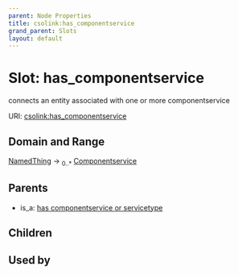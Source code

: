 ```yaml
---
parent: Node Properties
title: csolink:has_componentservice
grand_parent: Slots
layout: default
---
```


# Slot: has_componentservice


connects an entity associated with one or more componentservice

URI: [csolink:has_componentservice](https://w3id.org/csolink/vocab/has_componentservice)

## Domain and Range

[NamedThing](NamedThing.md) ->  <sub>0..*</sub> [Componentservice](Componentservice.md)

## Parents

 *  is_a: [has componentservice or servicetype](has_componentservice_or_servicetype.md)

## Children


## Used by

